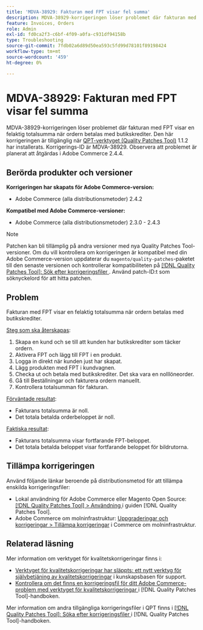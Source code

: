 ```yaml
---
title: 'MDVA-38929: Fakturan med FPT visar fel summa'
description: MDVA-38929-korrigeringen löser problemet där fakturan med FPT visar en felaktig totalsumma när ordern betalas med butikskrediter. Den här korrigeringen är tillgänglig när [QPT-verktyget (Quality Patches Tool)](https://experienceleague.adobe.com/en/docs/commerce-operations/tools/quality-patches-tool/quality-patches-tool-to-self-serve-quality-patches) 1.1.2 är installerat. Korrigerings-ID är MDVA-38929. Observera att problemet är planerat att åtgärdas i Adobe Commerce 2.4.4.
feature: Invoices, Orders
role: Admin
exl-id: fd0ca2f3-c6bf-4f09-a0fa-c931df94158b
type: Troubleshooting
source-git-commit: 7fdb02a6d89d50ea593c5fd99d78101f89198424
workflow-type: tm+mt
source-wordcount: '459'
ht-degree: 0%

---
```


# MDVA-38929: Fakturan med FPT visar fel summa

MDVA-38929-korrigeringen löser problemet där fakturan med FPT visar en felaktig totalsumma när ordern betalas med butikskrediter. Den här korrigeringen är tillgänglig när [QPT-verktyget (Quality Patches Tool)](https://experienceleague.adobe.com/en/docs/commerce-operations/tools/quality-patches-tool/quality-patches-tool-to-self-serve-quality-patches) 1.1.2 har installerats. Korrigerings-ID är MDVA-38929. Observera att problemet är planerat att åtgärdas i Adobe Commerce 2.4.4.

## Berörda produkter och versioner

**Korrigeringen har skapats för Adobe Commerce-version:**

* Adobe Commerce (alla distributionsmetoder) 2.4.2

**Kompatibel med Adobe Commerce-versioner:**

* Adobe Commerce (alla distributionsmetoder) 2.3.0 - 2.4.3

>[!NOTE]
>
>Patchen kan bli tillämplig på andra versioner med nya Quality Patches Tool-versioner. Om du vill kontrollera om korrigeringen är kompatibel med din Adobe Commerce-version uppdaterar du `magento/quality-patches`-paketet till den senaste versionen och kontrollerar kompatibiliteten på [[!DNL Quality Patches Tool]: Sök efter korrigeringsfiler ](https://experienceleague.adobe.com/en/docs/commerce-operations/tools/quality-patches-tool/quality-patches-tool-to-self-serve-quality-patches). Använd patch-ID:t som söknyckelord för att hitta patchen.

## Problem

Fakturan med FPT visar en felaktig totalsumma när ordern betalas med butikskrediter.

<u>Steg som ska återskapas</u>:

1. Skapa en kund och se till att kunden har butikskrediter som täcker ordern.
1. Aktivera FPT och lägg till FPT i en produkt.
1. Logga in direkt när kunden just har skapat.
1. Lägg produkten med FPT i kundvagnen.
1. Checka ut och betala med butikskrediter. Det ska vara en nolllöneorder.
1. Gå till Beställningar och fakturera ordern manuellt.
1. Kontrollera totalsumman för fakturan.

<u>Förväntade resultat</u>:

* Fakturans totalsumma är noll.
* Det totala betalda orderbeloppet är noll.

<u>Faktiska resultat</u>:

* Fakturans totalsumma visar fortfarande FPT-beloppet.
* Det totala betalda beloppet visar fortfarande beloppet för bildrutorna.

## Tillämpa korrigeringen

Använd följande länkar beroende på distributionsmetod för att tillämpa enskilda korrigeringsfiler:

* Lokal användning för Adobe Commerce eller Magento Open Source: [[!DNL Quality Patches Tool] > Användning ](/help/tools/quality-patches-tool/usage.md) i guiden [!DNL Quality Patches Tool].
* Adobe Commerce om molninfrastruktur: [Uppgraderingar och korrigeringar > Tillämpa korrigeringar](https://experienceleague.adobe.com/docs/commerce-cloud-service/user-guide/develop/upgrade/apply-patches.html) i Commerce om molninfrastruktur.

## Relaterad läsning

Mer information om verktyget för kvalitetskorrigeringar finns i:

* [Verktyget för kvalitetskorrigeringar har släppts: ett nytt verktyg för självbetjäning av kvalitetskorrigeringar](https://experienceleague.adobe.com/en/docs/commerce-operations/tools/quality-patches-tool/quality-patches-tool-to-self-serve-quality-patches) i kunskapsbasen för support.
* [Kontrollera om det finns en korrigeringsfil för ditt Adobe Commerce-problem med verktyget för kvalitetskorrigeringar ](/help/tools/quality-patches-tool/patches-available-in-qpt/check-patch-for-magento-issue-with-magento-quality-patches.md) i [!DNL Quality Patches Tool]-handboken.

Mer information om andra tillgängliga korrigeringsfiler i QPT finns i [[!DNL Quality Patches Tool]: Söka efter korrigeringsfiler ](https://experienceleague.adobe.com/tools/commerce-quality-patches/index.html) i [!DNL Quality Patches Tool]-handboken.
